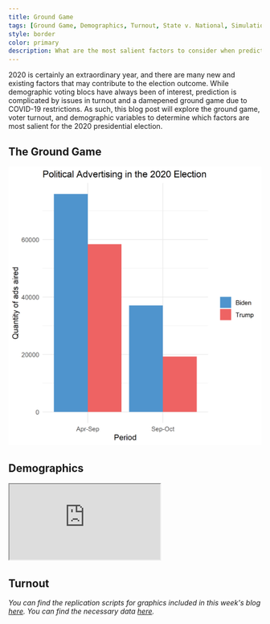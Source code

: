 ```yaml
---
title: Ground Game
tags: [Ground Game, Demographics, Turnout, State v. National, Simulation]
style: border
color: primary
description: What are the most salient factors to consider when predicting the 2020 election?
---
```


2020 is certainly an extraordinary year, and there are many new and existing factors that may contribute to the election outcome. While demographic voting blocs have always been of interest, prediction is complicated by issues in turnout and a damepened ground game due to COVID-19 restrictions. As such, this blog post will explore the ground game, voter turnout, and demographic variables to determine which factors are most salient for the 2020 presidential election.

## The Ground Game

![](../figures/ads2.png)


## Demographics

<iframe
  src= "http://rpubs.com/pfrontiera/234119"
  style = "width=90%; height=100%;"
></iframe>



## Turnout

*You can find the replication scripts for graphics included in this week's blog [here](https://github.com/caievelyn/election-analytics/blob/master/scripts/2020_10_18_script.R). You can find the necessary data [here](https://github.com/caievelyn/election-analytics/tree/master/data).*
